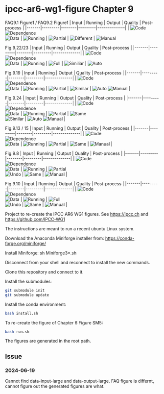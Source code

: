 # ipcc-ar6-wg1-figure Chapter 9

FAQ9.1 Figure1 / FAQ9.2 Figure1 
| Input | Running | Output | Quality | Post-process |
|-------|---------|--------|---------|--------------|
| ![Code](https://img.shields.io/badge/Code-Complete-green) <br> ![Dependence](https://img.shields.io/badge/Dependence-Complete-green) <br> ![Data](https://img.shields.io/badge/Data-Complete-green) | ![Running](https://img.shields.io/badge/Running-green) | ![Partial](https://img.shields.io/badge/1/1-Partial-orange) | ![Different](https://img.shields.io/badge/1/1-DIfferent-red) | ![Manual](https://img.shields.io/badge/Manual-orange) 


Fig.9.22/23
| Input | Running | Output | Quality | Post-process |
|-------|---------|--------|---------|--------------|
| ![Code](https://img.shields.io/badge/Code-Complete-green) <br> ![Dependence](https://img.shields.io/badge/Dependence-Complete-green) <br> ![Data](https://img.shields.io/badge/Data-Complete-green) | ![Running](https://img.shields.io/badge/Running-green) | ![Full](https://img.shields.io/badge/1/1-Full-green) | ![Similiar](https://img.shields.io/badge/1/1-Similiar-orange) | ![Auto](https://img.shields.io/badge/Auto-orange) 


Fig.9.19
| Input | Running | Output | Quality | Post-process |
|-------|---------|--------|---------|--------------|
| ![Code](https://img.shields.io/badge/Code-Complete-green) <br> ![Dependence](https://img.shields.io/badge/Dependence-Complete-green) <br> ![Data](https://img.shields.io/badge/Data-Complete-green) | ![Running](https://img.shields.io/badge/Running-green) | ![Partial](https://img.shields.io/badge/7/1-Partial-orange)  | ![Similar](https://img.shields.io/badge/7/1-Similar-orange)  | ![Auto](https://img.shields.io/badge/Auto-orange) ![Manual](https://img.shields.io/badge/Manual-orange) |

Fig.9.24
| Input | Running | Output | Quality | Post-process |
|-------|---------|--------|---------|--------------|
| ![Code](https://img.shields.io/badge/Code-Complete-green) <br> ![Dependence](https://img.shields.io/badge/Dependence-Complete-green) <br> ![Data](https://img.shields.io/badge/Data-Complete-green) | ![Running](https://img.shields.io/badge/Running-green) | ![Partial](https://img.shields.io/badge/2/1-Partial-orange)  | ![Same](https://img.shields.io/badge/1/1-Same-green) <br>![Similar](https://img.shields.io/badge/1/1-Similar-orange)  | ![Auto](https://img.shields.io/badge/Auto-orange) ![Manual](https://img.shields.io/badge/Manual-orange) |

Fig.9.13 / 15
| Input | Running | Output | Quality | Post-process |
|-------|---------|--------|---------|--------------|
| ![Code](https://img.shields.io/badge/Code-Complete-green) <br> ![Dependence](https://img.shields.io/badge/Dependence-Complete-green) <br> ![Data](https://img.shields.io/badge/Data-Complete-green) | ![Running](https://img.shields.io/badge/Running-green) | ![Partial](https://img.shields.io/badge/2/1-Partial-orange)  | ![Same](https://img.shields.io/badge/2/1-Same-green) | ![Manual](https://img.shields.io/badge/Manual-orange) |

Fig.9.8
| Input | Running | Output | Quality | Post-process |
|-------|---------|--------|---------|--------------|
| ![Code](https://img.shields.io/badge/Code-Complete-green) <br> ![Dependence](https://img.shields.io/badge/Dependence-Complete-green) <br> ![Data](https://img.shields.io/badge/Data-Complete-green) | ![Running](https://img.shields.io/badge/Running-green) | ![Partial](https://img.shields.io/badge/1/1-Partial-orange) <br> ![Undo](https://img.shields.io/badge/1/1-Undo-red) | ![Same](https://img.shields.io/badge/1/1-Same-green) | ![Manual](https://img.shields.io/badge/Manual-orange) |

Fig.9.10
| Input | Running | Output | Quality | Post-process |
|-------|---------|--------|---------|--------------|
| ![Code](https://img.shields.io/badge/Code-Complete-green) <br> ![Dependence](https://img.shields.io/badge/Dependence-Complete-green) <br> ![Data](https://img.shields.io/badge/Data-Complete-green) | ![Running](https://img.shields.io/badge/Running-green) | ![Full](https://img.shields.io/badge/2/1-Full-green) <br> ![Undo](https://img.shields.io/badge/2/1-Undo-red) | ![Same](https://img.shields.io/badge/2/1-Same-green) | ![Manual](https://img.shields.io/badge/Manual-orange) |

Project to re-create the IPCC AR6 WG1 figures. See https://ipcc.ch and https://github.com/IPCC-WG1

The instructions are meant to run a recent ubuntu Linux system.

Download the Anaconda Miniforge installer from:
https://conda-forge.org/miniforge/

Install Miniforge:
sh Miniforge3*.sh

Disconnect from your shell and reconnect to install the new commands.

Clone this repository and connect to it.

Install the submodules:
```sh
git submodule init
git submodule update
```

<!-- Download the dataset:

```sh
bash download.sh
``` -->

Install the conda environment:

```sh
bash install.sh
```

To re-create the figure of Chapter 6 Figure SM5:

```sh
bash run.sh
```

The figures are generated in the root path.

## Issue

### 2024-06-19

Cannot find data-input-large and data-output-large.
FAQ figure is differnt, cannot figure out the generated figures are what.
